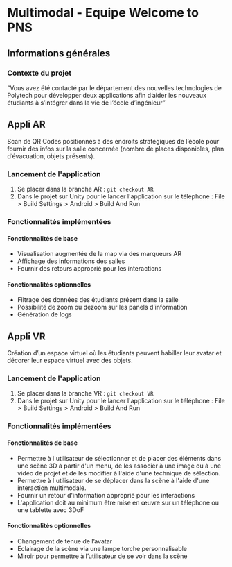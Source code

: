 # Multimodal - Equipe Welcome to PNS
## Informations générales
### Contexte du projet
“Vous avez été contacté par le département des nouvelles technologies de Polytech pour développer deux applications afin d’aider les nouveaux étudiants à s’intégrer dans la vie de l’école d’ingénieur”

## Appli AR
Scan de QR Codes positionnés à des endroits stratégiques de l’école pour fournir des infos sur la salle concernée (nombre de places disponibles, plan d’évacuation, objets présents).
### Lancement de l'application
1. Se placer dans la branche AR : `git checkout AR`
2. Dans le projet sur Unity pour le lancer l'application sur le téléphone : File > Build Settings > Android > Build And Run

### Fonctionnalités implémentées
#### Fonctionnalités de base
- Visualisation augmentée de la map via des marqueurs AR
- Affichage des informations des salles
- Fournir des retours approprié pour les interactions
  
#### Fonctionnalités optionnelles
- Filtrage des données des étudiants présent dans la salle
- Possibilité de zoom ou dezoom sur les panels d’information
- Génération de logs

## Appli VR
Création d’un espace virtuel où les étudiants peuvent habiller leur avatar et décorer leur espace virtuel avec des objets.
### Lancement de l'application
1. Se placer dans la branche VR : `git checkout VR`
2. Dans le projet sur Unity pour le lancer l'application sur le téléphone : File > Build Settings > Android > Build And Run

### Fonctionnalités implémentées
#### Fonctionnalités de base
- Permettre à l'utilisateur de sélectionner et de placer des éléments dans une scène 3D à partir d'un menu, de les associer à une image ou à une vidéo de projet et de les modifier à l'aide d'une technique de sélection.
- Permettre à l'utilisateur de se déplacer dans la scène à l'aide d'une interaction multimodale.
- Fournir un retour d'information approprié pour les interactions
- L'application doit au minimum être mise en œuvre sur un téléphone ou une tablette avec 3DoF

#### Fonctionnalités optionnelles
- Changement de tenue de l’avatar
- Eclairage de la scène via une lampe torche personnalisable
- Miroir pour permettre à l’utilisateur de se voir dans la scène
